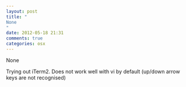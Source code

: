 ```yaml
---
layout: post
title: "
None
"
date: 2012-05-18 21:31
comments: true
categories: osx
---
```


None


Trying out iTerm2. Does not work well with vi by default (up/down arrow keys are not recognised)

